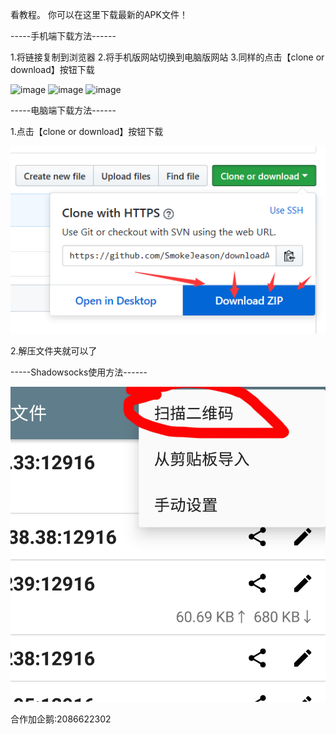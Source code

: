 看教程。
你可以在这里下载最新的APK文件！

-----手机端下载方法------

1.将链接复制到浏览器
2.将手机版网站切换到电脑版网站
3.同样的点击【clone or download】按钮下载

![image](https://github.com/SmokeJeason/downloadAPK/raw/master/images/phoneDownload1.jgp)
![image](https://github.com/SmokeJeason/downloadAPK/raw/master/images/phoneDownload2.jgp)
![image](https://github.com/SmokeJeason/downloadAPK/raw/master/images/phoneDownload3.jgp)


-----电脑端下载方法------

1.点击【clone or download】按钮下载

![image](https://github.com/SmokeJeason/downloadAPK/raw/master/images/pcDownload.png)

2.解压文件夹就可以了

-----Shadowsocks使用方法------

![image](https://github.com/SmokeJeason/downloadAPK/raw/master/images/shadowss.jpg)

合作加企鹅:2086622302
